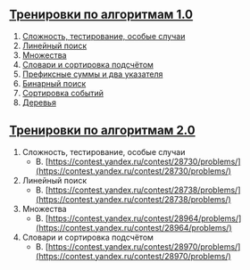 ## [Тренировки по алгоритмам 1.0](https://yandex.ru/yaintern/algorithm-training_2021)

1. [Сложность, тестирование, особые случаи](https://contest.yandex.ru/contest/27393/problems/)
2. [Линейный поиск](https://contest.yandex.ru/contest/27472/problems/)
3. [Множества](https://contest.yandex.ru/contest/27663/problems/)
4. [Словари и сортировка подсчётом](https://contest.yandex.ru/contest/27665/problems/)
5. [Префиксные суммы и два указателя](https://contest.yandex.ru/contest/27794/problems/)
6. [Бинарный поиск](https://contest.yandex.ru/contest/27844/problems/)
7. [Сортировка событий](https://contest.yandex.ru/contest/27883/problems/)
8. [Деревья](https://contest.yandex.ru/contest/28069/problems/)


## [Тренировки по алгоритмам 2.0](https://yandex.ru/yaintern/algorithm-training_june_2021)


1. Сложность, тестирование, особые случаи
   - B. [https://contest.yandex.ru/contest/28730/problems/](https://contest.yandex.ru/contest/28730/problems/)
2. Линейный поиск
   - B. [https://contest.yandex.ru/contest/28738/problems/](https://contest.yandex.ru/contest/28738/problems/)
3. Множества
   - B. [https://contest.yandex.ru/contest/28964/problems/](https://contest.yandex.ru/contest/28964/problems/)
4. Словари и сортировка подсчётом
   - B. [https://contest.yandex.ru/contest/28970/problems/](https://contest.yandex.ru/contest/28970/problems/)
